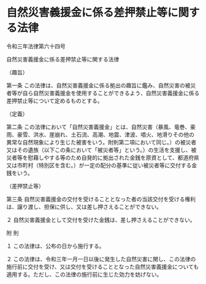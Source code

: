 # 自然災害義援金に係る差押禁止等に関する法律

令和三年法律第六十四号

自然災害義援金に係る差押禁止等に関する法律

（趣旨）

第一条 この法律は、自然災害義援金に係る拠出の趣旨に鑑み、自然災害の被災者等が自ら自然災害義援金を使用することができるよう、自然災害義援金に係る差押禁止等について定めるものとする。

（定義）

第二条 この法律において「自然災害義援金」とは、自然災害（暴風、竜巻、豪雨、豪雪、洪水、崖崩れ、土石流、高潮、地震、津波、噴火、地滑りその他の異常な自然現象により生じた被害をいう。附則第二項において同じ。）の被災者又はその遺族（以下この条において「被災者等」という。）の生活を支援し、被災者等を慰藉しやする等のため自発的に拠出された金銭を原資として、都道府県又は市町村（特別区を含む。）が一定の配分の基準に従い被災者等に交付する金銭をいう。

（差押禁止等）

第三条 自然災害義援金の交付を受けることとなった者の当該交付を受ける権利は、譲り渡し、担保に供し、又は差し押さえることができない。

２ 自然災害義援金として交付を受けた金銭は、差し押さえることができない。

附 則

１ この法律は、公布の日から施行する。

２ この法律は、令和三年一月一日以後に発生した自然災害に関し、この法律の施行前に交付を受け、又は交付を受けることとなった自然災害義援金についても適用する。ただし、この法律の施行前に生じた効力を妨げない。
